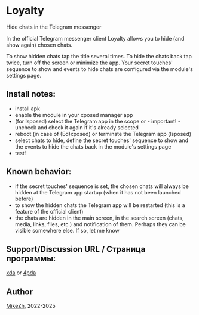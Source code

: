 # Loyalty

Hide chats in the Telegram messenger

In the official Telegram messenger client Loyalty allows you to hide (and show again) chosen chats.

To show hidden chats tap the title several times.
To hide the chats back tap twice, turn off the screen or minimize the app. 
Your secret touches' sequence to show and events to hide chats are configured via the module's settings page.

## Install notes:
- install apk
- enable the module in your xposed manager app
- (for lsposed) select the Telegram app in the scope or - important! - uncheck and check it again if it's already selected
- reboot (in case of (Ed)xposed) or terminate the Telegram app (lsposed)
- select chats to hide, define the secret touches' sequence to show and the events to hide the chats back in the module's settings page
- test!

## Known behavior:
- if the secret touches' sequence is set, the chosen chats will always be hidden at the Telegram app startup (when it has not been launched before)
- to show the hidden chats the Telegram app will be restarted (this is a feature of the official client)
- the chats are hidden in the main screen, in the search screen (chats, media, links, files, etc.) and notification of them. Perhaps they can be visible somewhere else. If so, let me know

## Support/Discussion URL / Страница программы: 
[xda](https://forum.xda-developers.com/t/mod-xposed-4-1-loyalty-hide-chats-in-the-telegram-messenger.4505977/) or [4pda](https://4pda.to/forum/index.php?s=&showtopic=603033&view=findpost&p=118023452)

## Author
[MikeZh](https://4pda.to/forum/index.php?showuser=683427), 2022-2025